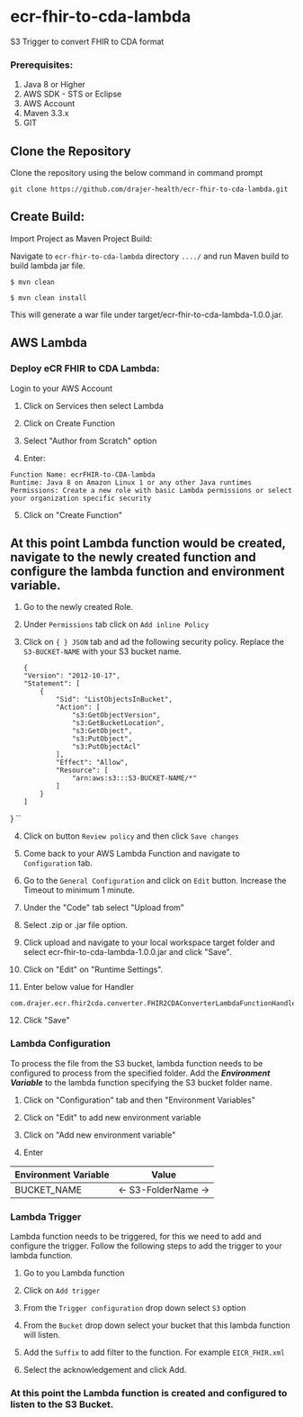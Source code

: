 # ecr-fhir-to-cda-lambda
S3 Trigger to convert FHIR to CDA format


### Prerequisites:

1.  Java 8 or Higher
2.  AWS SDK - STS or Eclipse
3.  AWS Account
4.  Maven 3.3.x
5.  GIT

## Clone the Repository

Clone the repository using the below command in command prompt

`git clone https://github.com/drajer-health/ecr-fhir-to-cda-lambda.git`

## Create Build:

Import Project as Maven Project Build:

Navigate to `ecr-fhir-to-cda-lambda` directory  `..../` and run Maven build to build lambda jar file.

```
$ mvn clean

$ mvn clean install
```

This will generate a war file under target/ecr-fhir-to-cda-lambda-1.0.0.jar.

## AWS Lambda

### Deploy eCR FHIR to CDA Lambda:

Login to your AWS Account

1.  Click on Services then select Lambda
    
2.  Click on Create Function
    
3.  Select "Author from Scratch" option
    
4.  Enter:
    

```
Function Name: ecrFHIR-to-CDA-lambda
Runtime: Java 8 on Amazon Linux 1 or any other Java runtimes
Permissions: Create a new role with basic Lambda permissions or select your organization specific security
```
5. Click on "Create Function"


## At this point Lambda function would be created, navigate to the newly created function and configure the lambda function and environment variable.

1. Go to the newly created Role.

2. Under `Permissions` tab click on `Add inline Policy`

3. Click on `{ } JSON` tab and ad the following security policy. Replace the `S3-BUCKET-NAME` with your S3 bucket name.
	```
	{
    "Version": "2012-10-17",
    "Statement": [
        {
            "Sid": "ListObjectsInBucket",
            "Action": [
                "s3:GetObjectVersion",
                "s3:GetBucketLocation",
                "s3:GetObject",
                "s3:PutObject",
                "s3:PutObjectAcl"
            ],
            "Effect": "Allow",
            "Resource": [
                "arn:aws:s3:::S3-BUCKET-NAME/*"
            ]
        }
    ]
}
	``

4. Click on button `Review policy` and then click `Save changes`

5. Come back to your AWS Lambda Function and navigate to `Configuration` tab.

6. Go to the `General Configuration` and click on `Edit` button. Increase the Timeout to minimum 1 minute. 

7.  Under the "Code" tab select "Upload from"

8. Select .zip or .jar file option.

9. Click upload and navigate to your local workspace target folder and select ecr-fhir-to-cda-lambda-1.0.0.jar and click "Save".

10. Click on "Edit" on "Runtime Settings".

11. Enter below value for Handler
    

```
com.drajer.ecr.fhir2cda.converter.FHIR2CDAConverterLambdaFunctionHandler::handleRequest

```
12.  Click "Save"
 
### Lambda Configuration
To process the file from the S3 bucket, lambda function needs to be configured to process from the specified folder. Add the ***Environment Variable*** to the lambda function specifying the S3 bucket folder name.

1.  Click on "Configuration" tab and then "Environment Variables"

2.  Click on "Edit" to add new environment variable
    
3.  Click on "Add new environment variable"
    
4.  Enter
    

|Environment Variable| Value |
|--|--|
|BUCKET_NAME  | <- S3-FolderName ->  |


### Lambda Trigger
Lambda function needs to be triggered, for this we need to add and configure the trigger. Follow the following steps to add the trigger to your lambda function.
1. Go to you Lambda function

2. Click on `Add trigger`

3. From the `Trigger configuration` drop down select
	`S3` option

4. From the `Bucket` drop down select your bucket that this lambda function will listen.

5. Add the `Suffix` to add filter to the function. For example `EICR_FHIR.xml`

6. Select the acknowledgement and click Add.


### At this point the Lambda function is created and configured to listen to the S3 Bucket.

